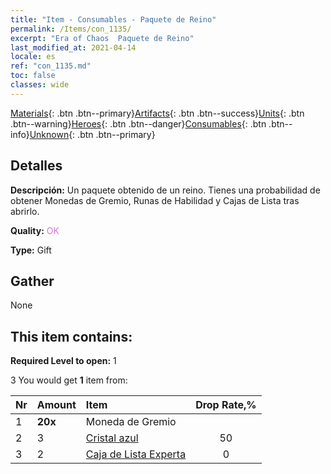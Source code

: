 ```yaml
---
title: "Item - Consumables - Paquete de Reino"
permalink: /Items/con_1135/
excerpt: "Era of Chaos  Paquete de Reino"
last_modified_at: 2021-04-14
locale: es
ref: "con_1135.md"
toc: false
classes: wide
---
```

 [Materials](/es/Items/){: .btn .btn--primary}[Artifacts](/es/Items/Artifacts/){: .btn .btn--success}[Units](/es/Items/Units/){: .btn .btn--warning}[Heroes](/es/Items/Heroes/){: .btn .btn--danger}[Consumables](/es/Items/Consumables/){: .btn .btn--info}[Unknown](/es/Items/Unknown/){: .btn .btn--primary}

## Detalles
 **Descripción:** Un paquete obtenido de un reino. Tienes una probabilidad de obtener Monedas de Gremio, Runas de Habilidad y Cajas de Lista tras abrirlo.

 **Quality:** <span style="color: #DA70D6">OK</span>

 **Type:** Gift

## Gather

  None

## This item contains:

 **Required Level to open:** 1

 3 You would get **1** item  from:

  | Nr | Amount |     Item    | Drop Rate,% |
  |:---|:-------|:------------|:---------:|
  | 1 |  **20x** | Moneda de Gremio |  | 50 | 
  | 2 | 3 | [Cristal azul](/es/Items/con_716/) | 50 | 
  | 3 | 2 | [Caja de Lista Experta](/es/Items/con_767/) | 0 | 
